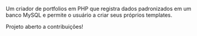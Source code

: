 Um criador de portfolios em PHP que registra dados padronizados em um banco MySQL e permite o usuário a criar seus próprios templates.

Projeto aberto a contribuições!
